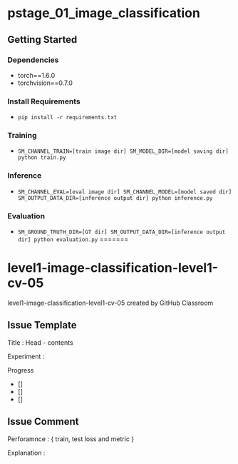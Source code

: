# pstage_01_image_classification

## Getting Started    
### Dependencies
- torch==1.6.0
- torchvision==0.7.0                                                              

### Install Requirements
- `pip install -r requirements.txt`

### Training
- `SM_CHANNEL_TRAIN=[train image dir] SM_MODEL_DIR=[model saving dir] python train.py`

### Inference
- `SM_CHANNEL_EVAL=[eval image dir] SM_CHANNEL_MODEL=[model saved dir] SM_OUTPUT_DATA_DIR=[inference output dir] python inference.py`

### Evaluation
- `SM_GROUND_TRUTH_DIR=[GT dir] SM_OUTPUT_DATA_DIR=[inference output dir] python evaluation.py`
=======
# level1-image-classification-level1-cv-05
level1-image-classification-level1-cv-05 created by GitHub Classroom



## Issue Template

Title : Head - contents

Experiment  : 

Progress
- []
- []
- []

## Issue Comment

Perforamnce : { train, test loss and metric }

Explanation :
